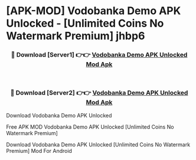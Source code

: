 # [APK-MOD] Vodobanka Demo APK Unlocked - [Unlimited Coins No Watermark Premium] jhbp6



<div align="center">
<h3>🔴 Download [Server1] 👉👉 <a href="https://momento.my/?title=Vodobanka_Demo_APK_Unlocked">Vodobanka Demo APK Unlocked Mod Apk</a></h3><br>

<h3>🔴 Download [Server2] 👉👉 <a href="https://momento.my/?title=Vodobanka_Demo_APK_Unlocked">Vodobanka Demo APK Unlocked Mod Apk</a></h3>
</div>



Download Vodobanka Demo APK Unlocked 

Free APK MOD Vodobanka Demo APK Unlocked [Unlimited Coins No Watermark Premium]

Download Vodobanka Demo APK Unlocked [Unlimited Coins No Watermark Premium] Mod For Android
